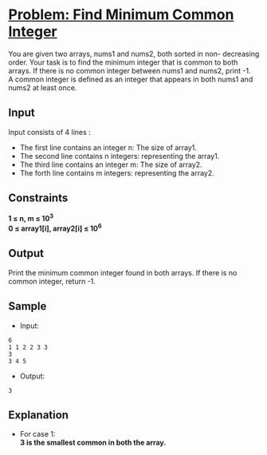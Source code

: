 # [Problem: Find Minimum Common Integer](https://my.newtonschool.co/playground/code/wo9imgwd5mse)

You are given two arrays, nums1 and nums2, both sorted in non- decreasing order. Your task is to find the minimum integer that is common to both arrays. If there is no common integer between nums1 and nums2, print -1.
<br>
A common integer is defined as an integer that appears in both nums1 and nums2 at least once.

## Input

Input consists of 4 lines :
- The first line contains an integer n: The size of array1.
- The second line contains n integers: representing the array1.
- The third line contains an integer m: The size of array2.
- The forth line contains m integers: representing the array2.

## Constraints

**1 ≤ n, m ≤ 10<sup>3</sup> <br>
0 ≤ array1[i], array2[i] ≤ 10<sup>6</sup>**

## Output

Print the minimum common integer found in both arrays. If there is no common integer, return -1.

## Sample

- Input:
```
6
1 1 2 2 3 3
3
3 4 5
```

- Output:
```
3
```

## Explanation

- For case 1: <br> **3 is the smallest common in both the array.**
